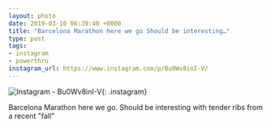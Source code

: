 ```yaml
---
layout: photo
date: 2019-03-10 06:39:40 +0000
title: "Barcelona Marathon here we go Should be interesting…"
type: post
tags:
- instagram
- powerthru
instagram_url: https://www.instagram.com/p/Bu0Wv8inI-V/
---
```


![Instagram - Bu0Wv8inI-V](https://gonefora.run/img/Bu0Wv8inI-V.jpg){: .instagram}

Barcelona Marathon here we go. Should be interesting with tender ribs from a recent "fall"  
